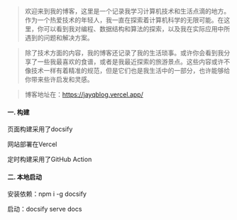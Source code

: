 > 欢迎来到我的博客，这里是一个记录我学习计算机技术和生活点滴的地方。作为一个热爱技术的年轻人，我一直在探索着计算机科学的无限可能。在这里，你可以看到我对编程、数据结构和算法的探索，以及我在实际应用中所遇到的问题和解决方案。

> 除了技术方面的内容，我的博客还记录了我的生活琐事。或许你会看到我分享了一些我最喜欢的食谱，或者是我最近探索的旅游景点。这些内容或许不像技术一样有着精准的规范，但是它们也是我生活中的一部分，也许能够给你带来些许启发和灵感。

> 博客地址在：https://jayqblog.vercel.app/

#### 一. 构建

页面构建采用了docsify

网站部署在Vercel

定时构建采用了GitHub Action

#### 二. 本地启动

安装依赖：npm i -g docsify

启动：docsify serve docs